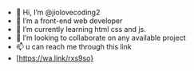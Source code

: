 - 👋 Hi, I’m @jiolovecoding2
- 👀 I’m a front-end web developer
- 🌱 I’m currently learning html css and js.
- 💞️ I’m looking to collaborate on any available project
- 📫 u can reach me through this link 
- [https://wa.link/rxs9so}

<!---
jiolovecoding2/jiolovecoding2 is a ✨ special ✨ repository because its `README.md` (this file) appears on your GitHub profile.
You can click the Preview link to take a look at your changes.
--->
